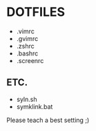 DOTFILES
========

- .vimrc
- .gvimrc
- .zshrc
- .bashrc
- .screenrc

ETC.
----

- syln.sh
- symklink.bat

Please teach a best setting ;)
